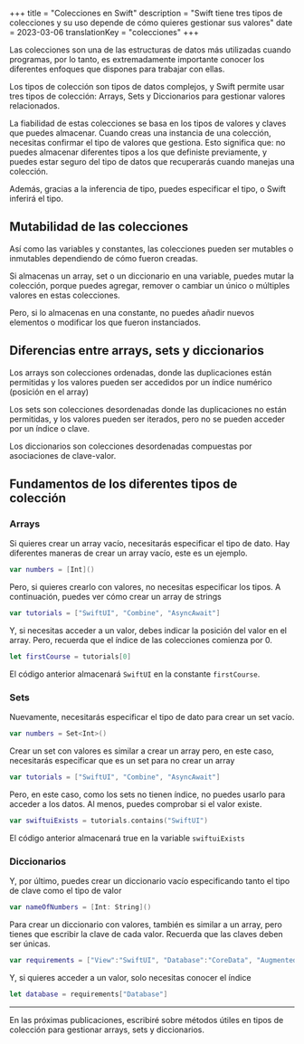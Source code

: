+++
title = "Colecciones en Swift"
description = "Swift tiene tres tipos de colecciones y su uso depende de cómo quieres gestionar sus valores"
date = 2023-03-06
translationKey = "colecciones"
+++

Las colecciones son una de las estructuras de datos más utilizadas cuando programas, por lo tanto, es extremadamente importante conocer los diferentes enfoques que dispones para trabajar con ellas.

Los tipos de colección son tipos de datos complejos, y Swift permite usar tres tipos de colección: Arrays, Sets y Diccionarios para gestionar valores relacionados.

La fiabilidad de estas colecciones se basa en los tipos de valores y claves que puedes almacenar. Cuando creas una instancia de una colección, necesitas confirmar el tipo de valores que gestiona. Esto significa que: no puedes almacenar diferentes tipos a los que definiste previamente, y puedes estar seguro del tipo de datos que recuperarás cuando manejas una colección.

Además, gracias a la inferencia de tipo, puedes especificar el tipo, o Swift inferirá el tipo.

## Mutabilidad de las colecciones

Así como las variables y constantes, las colecciones pueden ser mutables o inmutables dependiendo de cómo fueron creadas.

Si almacenas un array, set o un diccionario en una variable, puedes mutar la colección, porque puedes agregar, remover o cambiar un único o múltiples valores en estas colecciones.

Pero, si lo almacenas en una constante, no puedes añadir nuevos elementos o modificar los que fueron instanciados.

## Diferencias entre arrays, sets y diccionarios

Los arrays son colecciones ordenadas, donde las duplicaciones están permitidas y los valores pueden ser accedidos por un índice numérico (posición en el array)

Los sets son colecciones desordenadas donde las duplicaciones no están permitidas, y los valores pueden ser iterados, pero no se pueden acceder por un índice o clave.

Los diccionarios son colecciones desordenadas compuestas por asociaciones de clave-valor.

## Fundamentos de los diferentes tipos de colección

### Arrays

Si quieres crear un array vacío, necesitarás especificar el tipo de dato. Hay diferentes maneras de crear un array vacío, este es un ejemplo.

```swift
var numbers = [Int]()
```

Pero, si quieres crearlo con valores, no necesitas especificar los tipos. A continuación, puedes ver cómo crear un array de strings

```swift
var tutorials = ["SwiftUI", "Combine", "AsyncAwait"] 
```

Y, si necesitas acceder a un valor, debes indicar la posición del valor en el array. Pero, recuerda que el índice de las colecciones comienza por 0.

```swift
let firstCourse = tutorials[0]
```
El código anterior almacenará `SwiftUI` en la constante `firstCourse`.

### Sets

Nuevamente, necesitarás especificar el tipo de dato para crear un set vacío.

```swift
var numbers = Set<Int>()
```

Crear un set con valores es similar a crear un array pero, en este caso, necesitarás especificar que es un set para no crear un array

```swift
var tutorials = ["SwiftUI", "Combine", "AsyncAwait"] 
```

Pero, en este caso, como los sets no tienen índice, no puedes usarlo para acceder a los datos. Al menos, puedes comprobar si el valor existe.

```swift
var swiftuiExists = tutorials.contains("SwiftUI")
```
El código anterior almacenará true en la variable `swiftuiExists`

### Diccionarios

Y, por último, puedes crear un diccionario vacío especificando tanto el tipo de clave como el tipo de valor

```swift
var nameOfNumbers = [Int: String]()
```

Para crear un diccionario con valores, también es similar a un array, pero tienes que escribir la clave de cada valor. Recuerda que las claves deben ser únicas.
```swift
var requirements = ["View":"SwiftUI", "Database":"CoreData", "AugmentedReality":"ARKit"]
```

Y, si quieres acceder a un valor, solo necesitas conocer el índice
```swift
let database = requirements["Database"]
```
***
En las próximas publicaciones, escribiré sobre métodos útiles en tipos de colección para gestionar arrays, sets y diccionarios.
